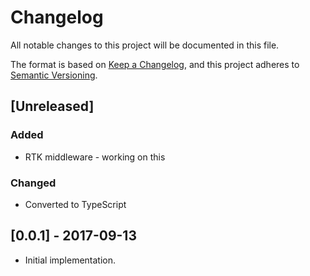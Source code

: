 # Changelog
All notable changes to this project will be documented in this file.

The format is based on [Keep a Changelog](https://keepachangelog.com/en/1.0.0/),
and this project adheres to [Semantic Versioning](https://semver.org/spec/v2.0.0.html).

## [Unreleased]
### Added
- RTK middleware - working on this

### Changed
- Converted to TypeScript


## [0.0.1] - 2017-09-13
- Initial implementation.
